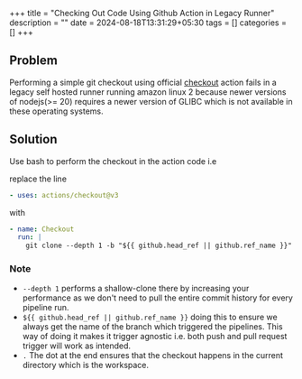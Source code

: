 +++
title = "Checking Out Code Using Github Action in Legacy Runner"
description = ""
date = 2024-08-18T13:31:29+05:30
tags = []
categories = []
+++

## Problem

Performing a simple git checkout using official [checkout](https://github.com/actions/checkout) action fails in a legacy self hosted runner running amazon linux 2 because newer versions of nodejs(>= 20) requires a newer version of GLIBC which is not available in these operating systems.

## Solution

Use bash to perform the checkout in the action code i.e

replace the line

```yaml
- uses: actions/checkout@v3
```

with

```yaml
- name: Checkout
  run: |
    git clone --depth 1 -b "${{ github.head_ref || github.ref_name }}" "https://github.com/${{ github.repository }}.git" .
```

### Note

- `--depth 1` performs a shallow-clone there by increasing your performance as we don't need to pull the entire commit history for every pipeline run.
- `${{ github.head_ref || github.ref_name }}` doing this to ensure we always get the name of the branch which triggered the pipelines. This way of doing it makes it trigger agnostic i.e. both push and pull request trigger will work as intended.
- `.` The dot at the end ensures that the checkout happens in the current directory which is the workspace.